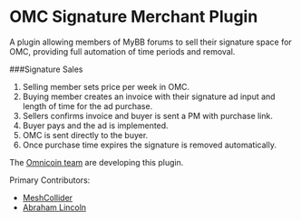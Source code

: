OMC Signature Merchant Plugin
=============================

A plugin allowing members of MyBB forums to sell their signature space for OMC, providing full automation of time periods and removal.

###Signature Sales
1. Selling member sets price per week in OMC.
2. Buying member creates an invoice with their signature ad input and length of time for the ad purchase.
3. Sellers confirms invoice and buyer is sent a PM with purchase link.
4. Buyer pays and the ad is implemented.
5. OMC is sent directly to the buyer.
6. Once purchase time expires the signature is removed automatically.

The [Omnicoin team](https://github.com/Omnicoin-Project/Omnicoin/wiki/Omnicoin-Team) are developing this plugin.

Primary Contributors:
- [MeshCollider](http://www.hackforums.net/member.php?action=profile&uid=2015410)
- [Abraham Lincoln](http://www.hackforums.net/member.php?action=profile&uid=1256441)
